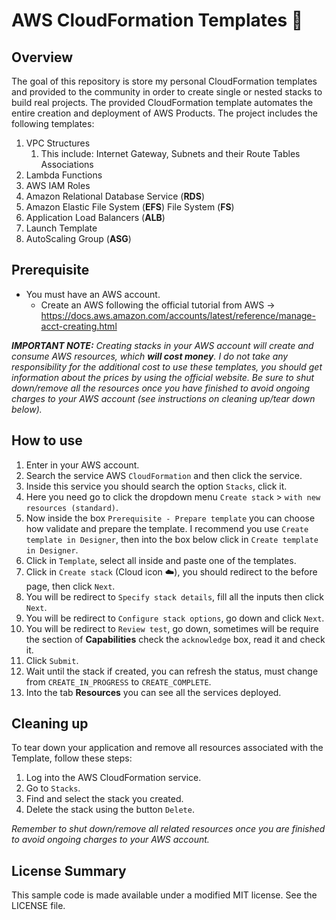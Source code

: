 # AWS CloudFormation Templates :rocket:

## Overview

The goal of this repository is store my personal CloudFormation templates and provided to the community in order to create single or nested stacks to build real projects.
The provided CloudFormation template automates the entire creation and deployment of AWS Products. 
The project includes the following templates:
1. VPC Structures 
   1. This include: Internet Gateway, Subnets and their Route Tables Associations
2. Lambda Functions
3. AWS IAM Roles
4. Amazon Relational Database Service (**RDS**)
5. Amazon Elastic File System (**EFS**) File System (**FS**)
6. Application Load Balancers (**ALB**)
7. Launch Template
8. AutoScaling Group (**ASG**)

## Prerequisite

- You must have an AWS account.
  - Create an AWS following the official tutorial from AWS -> https://docs.aws.amazon.com/accounts/latest/reference/manage-acct-creating.html  

***IMPORTANT NOTE:** Creating stacks in your AWS account will create and consume AWS resources, which **will cost money**. I do not take any responsibility for the additional cost to use these templates, you should get information about the prices by using the official website. Be sure to shut down/remove all the resources once you have finished to avoid ongoing charges to your AWS account (see instructions on cleaning up/tear down below).*

## How to use

1. Enter in your AWS account.
2. Search the service AWS `CloudFormation` and then click the service.
3. Inside this service you should search the option `Stacks`, click it. 
4. Here you need go to click the dropdown menu `Create stack` > `with new resources (standard)`.
5. Now inside the box `Prerequisite - Prepare template` you can choose how validate and prepare the template. I recommend you use `Create template in Designer`, then into the box below click in `Create template in Designer`.
6. Click in `Template`, select all inside and paste one of the templates.
7. Click in `Create stack` (Cloud icon :cloud:), you should redirect to the before page, then click `Next`.
8. You will be redirect to `Specify stack details`, fill all the inputs then click `Next`.
9. You will be redirect to `Configure stack options`, go down and click `Next`.
10. You will be redirect to `Review test`, go down, sometimes will be require the section of **Capabilities** check the `acknowledge` box, read it and check it.
11. Click `Submit`.
12. Wait until the stack if created, you can refresh the status, must change from `CREATE_IN_PROGRESS` to `CREATE_COMPLETE`.
13. Into the tab **Resources** you can see all the services deployed.

## Cleaning up

To tear down your application and remove all resources associated with the Template, follow these steps:

1. Log into the AWS CloudFormation service. 
2. Go to `Stacks`.
3. Find and select the stack you created.
4. Delete the stack using the button `Delete`.

*Remember to shut down/remove all related resources once you are finished to avoid ongoing charges to your AWS account.*

## License Summary

This sample code is made available under a modified MIT license. See the LICENSE file.






